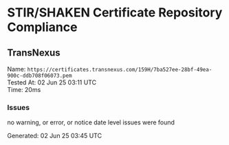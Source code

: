 # STIR/SHAKEN Certificate Repository Compliance

## TransNexus

Name: `https://certificates.transnexus.com/159H/7ba527ee-28bf-49ea-900c-ddb708f06073.pem`\
Tested At: 02 Jun 25 03:11 UTC\
Time: 20ms

### Issues

no warning, or error, or notice date level issues were found

Generated: 02 Jun 25 03:45 UTC